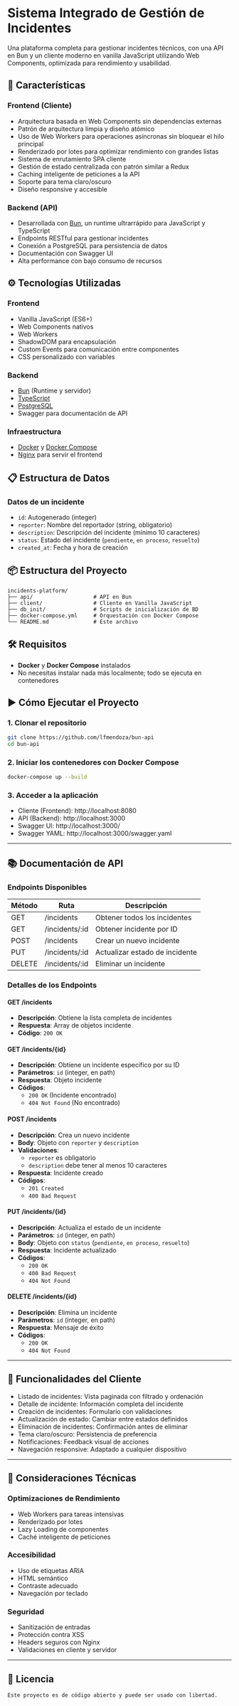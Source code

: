 # Sistema Integrado de Gestión de Incidentes

Una plataforma completa para gestionar incidentes técnicos, con una API en Bun y un cliente moderno en vanilla JavaScript utilizando Web Components, optimizada para rendimiento y usabilidad.

## 🚀 Características

### Frontend (Cliente)

- Arquitectura basada en Web Components sin dependencias externas
- Patrón de arquitectura limpia y diseño atómico
- Uso de Web Workers para operaciones asíncronas sin bloquear el hilo principal
- Renderizado por lotes para optimizar rendimiento con grandes listas
- Sistema de enrutamiento SPA cliente
- Gestión de estado centralizada con patrón similar a Redux
- Caching inteligente de peticiones a la API
- Soporte para tema claro/oscuro
- Diseño responsive y accesible

### Backend (API)

- Desarrollada con [Bun](https://bun.sh/), un runtime ultrarrápido para JavaScript y TypeScript
- Endpoints RESTful para gestionar incidentes
- Conexión a PostgreSQL para persistencia de datos
- Documentación con Swagger UI
- Alta performance con bajo consumo de recursos

## ⚙️ Tecnologías Utilizadas

### Frontend

- Vanilla JavaScript (ES6+)
- Web Components nativos
- Web Workers
- ShadowDOM para encapsulación
- Custom Events para comunicación entre componentes
- CSS personalizado con variables

### Backend

- [Bun](https://bun.sh/) (Runtime y servidor)
- [TypeScript](https://www.typescriptlang.org/)
- [PostgreSQL](https://www.postgresql.org/)
- Swagger para documentación de API

### Infraestructura

- [Docker](https://www.docker.com/) y [Docker Compose](https://docs.docker.com/compose/)
- [Nginx](https://nginx.org/) para servir el frontend

## 📋 Estructura de Datos

### Datos de un incidente

- `id`: Autogenerado (integer)
- `reporter`: Nombre del reportador (string, obligatorio)
- `description`: Descripción del incidente (mínimo 10 caracteres)
- `status`: Estado del incidente (`pendiente`, `en proceso`, `resuelto`)
- `created_at`: Fecha y hora de creación

## 📦 Estructura del Proyecto

```
incidents-platform/
├── api/                   # API en Bun
├── client/                # Cliente en Vanilla JavaScript
├── db_init/               # Scripts de inicialización de BD
├── docker-compose.yml     # Orquestación con Docker Compose
└── README.md              # Este archivo
```

## 🛠️ Requisitos

- **Docker** y **Docker Compose** instalados
- No necesitas instalar nada más localmente; todo se ejecuta en contenedores

## ▶️ Cómo Ejecutar el Proyecto

### 1. Clonar el repositorio

```bash
git clone https://github.com/lfmendoza/bun-api
cd bun-api
```

### 2. Iniciar los contenedores con Docker Compose

```bash
docker-compose up --build
```

### 3. Acceder a la aplicación

- Cliente (Frontend): http://localhost:8080
- API (Backend): http://localhost:3000
- Swagger UI: http://localhost:3000/
- Swagger YAML: http://localhost:3000/swagger.yaml

---

## 📚 Documentación de API

### Endpoints Disponibles

| Método | Ruta           | Descripción                    |
| ------ | -------------- | ------------------------------ |
| GET    | /incidents     | Obtener todos los incidentes   |
| GET    | /incidents/:id | Obtener incidente por ID       |
| POST   | /incidents     | Crear un nuevo incidente       |
| PUT    | /incidents/:id | Actualizar estado de incidente |
| DELETE | /incidents/:id | Eliminar un incidente          |

### Detalles de los Endpoints

#### GET /incidents

- **Descripción**: Obtiene la lista completa de incidentes
- **Respuesta**: Array de objetos incidente
- **Código**: `200 OK`

#### GET /incidents/{id}

- **Descripción**: Obtiene un incidente específico por su ID
- **Parámetros**: `id` (integer, en path)
- **Respuesta**: Objeto incidente
- **Códigos**:
  - `200 OK` (Incidente encontrado)
  - `404 Not Found` (No encontrado)

#### POST /incidents

- **Descripción**: Crea un nuevo incidente
- **Body**: Objeto con `reporter` y `description`
- **Validaciones**:
  - `reporter` es obligatorio
  - `description` debe tener al menos 10 caracteres
- **Respuesta**: Incidente creado
- **Códigos**:
  - `201 Created`
  - `400 Bad Request`

#### PUT /incidents/{id}

- **Descripción**: Actualiza el estado de un incidente
- **Parámetros**: `id` (integer, en path)
- **Body**: Objeto con `status` (`pendiente`, `en proceso`, `resuelto`)
- **Respuesta**: Incidente actualizado
- **Códigos**:
  - `200 OK`
  - `400 Bad Request`
  - `404 Not Found`

#### DELETE /incidents/{id}

- **Descripción**: Elimina un incidente
- **Parámetros**: `id` (integer, en path)
- **Respuesta**: Mensaje de éxito
- **Códigos**:
  - `200 OK`
  - `404 Not Found`

---

## 🧩 Funcionalidades del Cliente

- Listado de incidentes: Vista paginada con filtrado y ordenación
- Detalle de incidente: Información completa del incidente
- Creación de incidentes: Formulario con validaciones
- Actualización de estado: Cambiar entre estados definidos
- Eliminación de incidentes: Confirmación antes de eliminar
- Tema claro/oscuro: Persistencia de preferencia
- Notificaciones: Feedback visual de acciones
- Navegación responsive: Adaptado a cualquier dispositivo

---

## 🧪 Consideraciones Técnicas

### Optimizaciones de Rendimiento

- Web Workers para tareas intensivas
- Renderizado por lotes
- Lazy Loading de componentes
- Caché inteligente de peticiones

### Accesibilidad

- Uso de etiquetas ARIA
- HTML semántico
- Contraste adecuado
- Navegación por teclado

### Seguridad

- Sanitización de entradas
- Protección contra XSS
- Headers seguros con Nginx
- Validaciones en cliente y servidor

---

## 📝 Licencia

```
Este proyecto es de código abierto y puede ser usado con libertad.
```
